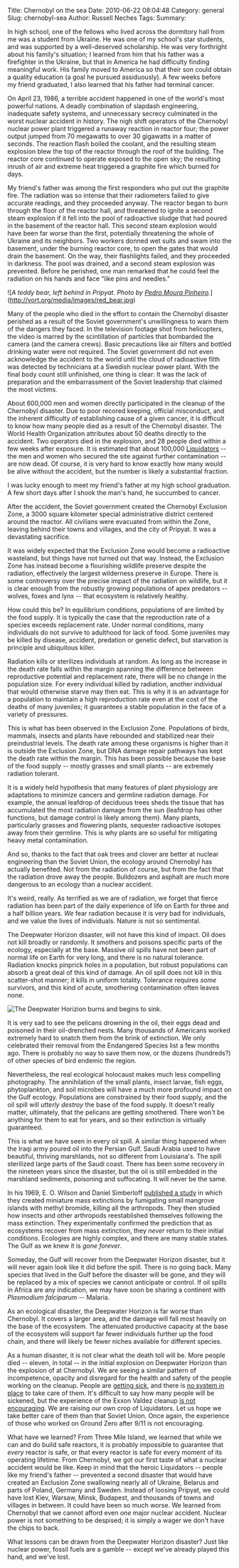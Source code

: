 Title: Chernobyl on the sea
Date: 2010-06-22 08:04:48
Category: general
Slug: chernobyl-sea
Author: Russell Neches
Tags: 
Summary: 


In high school, one of the fellows who lived across the dormitory hall
from me was a student from Ukraine. He was one of my school's star
students, and was supported by a well-deserved scholarship. He was very
forthright about his family's situation; I learned from him that his
father was a firefighter in the Ukraine, but that in America he had
difficulty finding meaningful work. His family moved to America so that
their son could obtain a quality education (a goal he pursued
assiduously). A few weeks before my friend graduated, I also learned
that his father had terminal cancer.

On April 23, 1986, a terrible accident happened in one of the world's
most powerful nations. A deadly combination of slapdash engineering,
inadequate safety systems, and unnecessary secrecy culminated in the
worst nuclear accident in history. The nigh shift operators of the
Chernobyl nuclear power plant triggered a runaway reaction in reactor
four; the power output jumped from 70 megawatts to over 30 gigawatts in
a matter of seconds. The reaction flash boiled the coolant, and the
resulting steam explosion blew the top of the reactor through the roof
of the building. The reactor core continued to operate exposed to the
open sky; the resulting inrush of air and extreme heat triggered a
graphite fire which burned for days.

My friend's father was among the first responders who put out the
graphite fire. The radiation was so intense that their radiometers
failed to give accurate readings, and they proceeded anyway. The reactor
began to burn through the floor of the reactor hall, and threatened to
ignite a second steam explosion if it fell into the pool of radioactive
sludge that had poured in the basement of the reactor hall. This second
steam explosion would have been far worse than the first, potentially
threatening the whole of Ukraine and its neighbors. Two workers donned
wet suits and swam into the basement, under the burning reactor core, to
open the gates that would drain the basement. On the way, their
flashlights failed, and they proceeded in darkness. The pool was
drained, and a second steam explosion was prevented. Before he perished,
one man remarked that he could feel the radiation on his hands and face
"like pins and needles."

![*A teddy bear, left behind in Pripyat. Photo by [Pedro Moura
Pinheiro](http://www.flickr.com/photos/pedromourapinheiro/2281509784/).*] (http://vort.org/media/images/red_bear.jpg)
 
Many of the people who died in the effort to contain the Chernobyl
disaster perished as a result of the Soviet government's unwillingness
to warn them of the dangers they faced. In the television footage shot
from helicopters, the video is marred by the scintillation of particles
that bombarded the camera (and the camera crews). Basic precautions like
air filters and bottled drinking water were not required. The Soviet
government did not even acknowledge the accident to the world until the
cloud of radioactive filth was detected by technicians at a Swedish
nuclear power plant. With the final body count still unfinished, one
thing is clear: It was the lack of preparation and the embarrassment of
the Soviet leadership that claimed the most victims.

About 600,000 men and women directly participated in the cleanup of the
Chernobyl disaster. Due to poor recored keeping, official misconduct,
and the inherent difficulty of establishing cause of a given cancer, it
is difficult to know how many people died as a result of the Chernobyl
disaster. The World Health Organization attributes about 50 deaths
directly to the accident. Two operators died in the explosion, and 28
people died within a few weeks after exposure. It is estimated that
about 100,000
[Liquidators](http://en.wikipedia.org/wiki/Liquidator_(Chernobyl)) --
the men and women who secured the site against further contamination --
are now dead. Of course, it is very hard to know exactly how many would
be alive without the accident, but the number is likely a substantial
fraction.

I was lucky enough to meet my friend's father at my high school
graduation. A few short days after I shook the man's hand, he succumbed
to cancer.

After the accident, the Soviet government created the Chernobyl
Exclusion Zone, a 3000 square kilometer special administrative district
centered around the reactor. All civilians were evacuated from within
the Zone, leaving behind their towns and villages, and the city of
Pripyat. It was a devastating sacrifice.

It was widely expected that the Exclusion Zone would become a
radioactive wasteland, but things have not turned out that way. Instead,
the Exclusion Zone has instead become a flourishing wildlife preserve
despite the radiation, effectively the largest wilderness preserve in
Europe. There is some controversy over the precise impact of the
radiation on wildlife, but it is clear enough from the robustly growing
populations of apex predators -- wolves, foxes and lynx -- that
ecosystem is relatively healthy.

How could this be? In equilibrium conditions, populations of are limited
by the food supply. It is typically the case that the reproduction rate
of a species exceeds replacement rate. Under normal conditions, many
individuals do not survive to adulthood for lack of food. Some juveniles
may be killed by disease, accident, predation or genetic defect, but
starvation is principle and ubiquitous killer.

Radiation kills or sterilizes individuals at random. As long as the
increase in the death rate falls within the margin spanning the
difference between reproductive potential and replacement rate, there
will be no change in the population size. For every individual killed by
radiation, another individual that would otherwise starve may then eat.
This is why it is an advantage for a population to maintain a high
reproduction rate even at the cost of the deaths of many juveniles; it
guarantees a stable population in the face of a variety of pressures.

This is what has been observed in the Exclusion Zone. Populations of
birds, mammals, insects and plants have rebounded and stabilized near
their preindustrial levels. The death rate among these organisms is
higher than it is outside the Exclusion Zone, but DNA damage repair
pathways has kept the death rate within the margin. This has been
possible because the base of the food supply -- mostly grasses and small
plants -- are extremely radiation tolerant.

It is a widely held hypothesis that many features of plant physiology
are adaptations to minimize cancers and germline radiation damage. For
example, the annual leafdrop of deciduous trees sheds the tissue that
has accumulated the most radiation damage from the sun (leafdrop has
other functions, but damage control is likely among them). Many plants,
particularly grasses and flowering plants, sequester radioactive
isotopes away from their germline. This is why plants are so useful for
mitigating heavy metal contamination.

And so, thanks to the fact that oak trees and clover are better at
nuclear engineering than the Soviet Union, the ecology around Chernobyl
has actually benefited. Not from the radiation of course, but from the
fact that the radiation drove away the people. Bulldozers and asphalt
are much more dangerous to an ecology than a nuclear accident.

It's weird, really. As terrified as we are of radiation, we forget that
fierce radiation has been part of the daily experience of life on Earth
for three and a half billion years. *We* fear radiation because it is
very bad for individuals, and we value the lives of individuals. Nature
is not so sentimental.

The Deepwater Horizon disaster, will not have this kind of impact. Oil
does not kill broadly or randomly. It smothers and poisons specific
parts of the ecology, especially at the base. Massive oil spills have
not been part of normal life on Earth for very long, and there is no
natural tolerance. Radiation knocks pinprick holes in a population, but
robust populations can absorb a great deal of this kind of damage. An
oil spill does not kill in this scatter-shot manner; it kills in uniform
totality. Tolerance requires *some* survivors, and this kind of acute,
smothering contamination often leaves none.

![ *The* Deepwater Horizion *burns and begins to sink.* ](http://vort.org/media/images/Deepwater_Horizon_fire.jpg)

It is very sad to see the pelicans drowning in the oil, their eggs dead
and poisoned in their oil-drenched nests. Many thousands of Americans
worked extremely hard to snatch them from the brink of extinction. We
only celebrated their removal from the Endangered Species list a few
months ago. There is probably no way to save them now, or the dozens
(hundreds?) of other species of bird endemic the region.

Nevertheless, the real ecological holocaust makes much less compelling
photography. The annihilation of the small plants, insect larvae, fish
eggs, phytoplankton, and soil microbes will have a much more profound
impact on the Gulf ecology. Populations are constrained by their food
supply, and the oil spill will *utterly destroy* the base of the food
supply. It doesn't really matter, ultimately, that the pelicans are
getting smothered. There won't be anything for them to eat for years,
and so their extinction is virtually guaranteed.

This is what we have seen in every oil spill. A similar thing happened
when the Iraqi army poured oil into the Persian Gulf. Saudi Arabia used
to have beautiful, thriving marshlands, not so different from
Louisiana's. The spill sterilized large parts of the Saudi coast. There
has been some recovery in the nineteen years since the disaster, but the
oil is still embedded in the marshland sediments, poisoning and
suffocating. It will never be the same.

In his 1969, E. O. Wilson and Daniel Simberloff [published a
study](http://www.esajournals.org/doi/abs/10.2307/1934856) in which they
created miniature mass extinctions by fumigating small mangrove islands
with methyl bromide, killing all the arthropods. They then studied how
insects and other arthropods reestablished themselves following the mass
extinction. They experimentally confirmed the prediction that as
ecosystems recover from mass extinction, they *never* return to their
initial conditions. Ecologies are highly complex, and there are many
stable states. The Gulf as we knew it is *gone forever*.

Someday, the Gulf will recover from the Deepwater Horizon disaster, but
it will never again look like it did before the spill. There is no going
back. Many species that lived in the Gulf before the disaster will be
gone, and they will be replaced by a mix of species we cannot anticipate
or control. If oil spills in Africa are any indication, we may have soon
be sharing a continent with *Plasmodium falciparum* -- Malaria.

As an ecological disaster, the Deepwater Horizon is far worse than
Chernobyl. It covers a larger area, and the damage will fall most
heavily on the base of the ecosystem. The attenuated productive capacity
at the base of the ecosystem will support far fewer individuals further
up the food chain, and there will likely be fewer niches available for
different species.

As a human disaster, it is not clear what the death toll will be. More
people died -- eleven, in total -- in the initial explosion on Deepwater
Horizon than the explosion of at Chernobyl. We are seeing a similar
pattern of incompetence, opacity and disregard for the health and safety
of the people working on the cleanup. People are [getting
sick](http://news.yahoo.com/s/ap/us_oil_spill_workers_health), and there
is [no system in
place](http://www.msnbc.msn.com/id/37689831/ns/business-us_business/) to
take care of them. It's difficult to say how many people will be
sickened, but the experience of the Exxon Valdez cleanup [is not
encouraging](http://www.commondreams.org/headlines01/1105-04.htm). We
are raising our own crop of Liquidators. Let us hope we take better care
of them than that Soviet Union. Once again, the experience of those who
worked on Ground Zero after 9/11 is not encouraging.

What have we learned? From Three Mile Island, we learned that while we
can and do build safe reactors, it is probably impossible to guarantee
that *every* reactor is safe, or that every reactor is safe for every
moment of its operating lifetime. From Chernobyl, we got our first taste
of what a nuclear accident would be like. Keep in mind that the heroic
Liquidators -- people like my friend's father -- prevented a second
disaster that would have created an Exclusion Zone swallowing nearly all
of Ukraine, Belarus and parts of Poland, Germany and Sweden. Instead of
loosing Pripyat, we could have lost Kiev, Warsaw, Minsk, Budapest, and
thousands of towns and villages in between. It could have been so much
worse. We learned from Chernobyl that we cannot afford even *one* major
nuclear accident. Nuclear power is not something to be despised; it is
simply a wager we don't have the chips to back.

What lessons can be drawn from the Deepwater Horizon disaster? Just like
nuclear power, fossil fuels are a gamble -- except we've already played
this hand, and we've lost.
